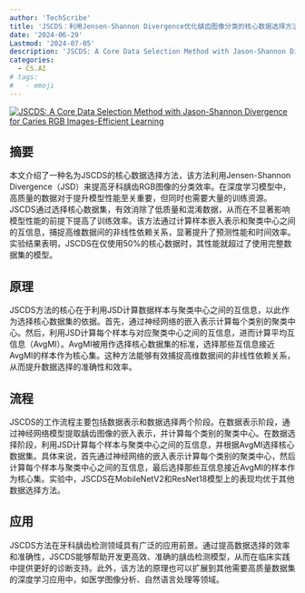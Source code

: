 ```yaml
---
author: 'TechScribe'
title: 'JSCDS：利用Jensen-Shannon Divergence优化龋齿图像分类的核心数据选择方法'
date: '2024-06-29'
Lastmod: '2024-07-05'
description: 'JSCDS: A Core Data Selection Method with Jason-Shannon Divergence for Caries RGB Images-Efficient Learning'
categories:
  - CS.AI
# tags:
#   - emoji
---
```


[![JSCDS: A Core Data Selection Method with Jason-Shannon Divergence for Caries RGB Images-Efficient Learning](https://arxiv-research-1301205113.cos.ap-guangzhou.myqcloud.com/images/2407.00362v1.pdf_0.jpg)](https://arxiv.org/abs/2407.00362v1)

## 摘要

本文介绍了一种名为JSCDS的核心数据选择方法，该方法利用Jensen-Shannon Divergence（JSD）来提高牙科龋齿RGB图像的分类效率。在深度学习模型中，高质量的数据对于提升模型性能至关重要，但同时也需要大量的训练资源。JSCDS通过选择核心数据集，有效消除了低质量和混淆数据，从而在不显著影响模型性能的前提下提高了训练效率。该方法通过计算样本嵌入表示和聚类中心之间的互信息，捕捉高维数据间的非线性依赖关系，显著提升了预测性能和时间效率。实验结果表明，JSCDS在仅使用50%的核心数据时，其性能就超过了使用完整数据集的模型。<!--more-->

## 原理

JSCDS方法的核心在于利用JSD计算数据样本与聚类中心之间的互信息，以此作为选择核心数据集的依据。首先，通过神经网络的嵌入表示计算每个类别的聚类中心。然后，利用JSD计算每个样本与对应聚类中心之间的互信息，进而计算平均互信息（AvgMI）。AvgMI被用作选择核心数据集的标准，选择那些互信息接近AvgMI的样本作为核心集。这种方法能够有效捕捉高维数据间的非线性依赖关系，从而提升数据选择的准确性和效率。

## 流程

JSCDS的工作流程主要包括数据表示和数据选择两个阶段。在数据表示阶段，通过神经网络模型提取龋齿图像的嵌入表示，并计算每个类别的聚类中心。在数据选择阶段，利用JSD计算每个样本与聚类中心之间的互信息，并根据AvgMI选择核心数据集。具体来说，首先通过神经网络的嵌入表示计算每个类别的聚类中心，然后计算每个样本与聚类中心之间的互信息，最后选择那些互信息接近AvgMI的样本作为核心集。实验中，JSCDS在MobileNetV2和ResNet18模型上的表现均优于其他数据选择方法。

## 应用

JSCDS方法在牙科龋齿检测领域具有广泛的应用前景。通过提高数据选择的效率和准确性，JSCDS能够帮助开发更高效、准确的龋齿检测模型，从而在临床实践中提供更好的诊断支持。此外，该方法的原理也可以扩展到其他需要高质量数据集的深度学习应用中，如医学图像分析、自然语言处理等领域。